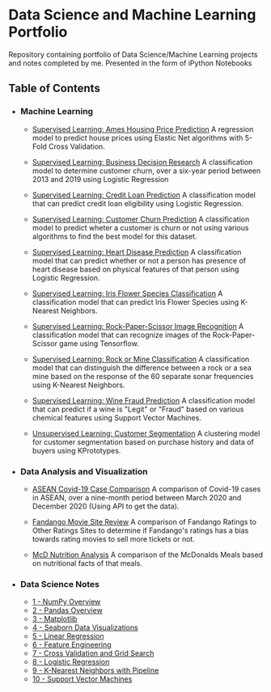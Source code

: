 # Data Science and Machine Learning Portfolio
Repository containing portfolio of Data Science/Machine Learning projects and notes completed by me. Presented in the form of iPython Notebooks

## Table of Contents

- ### Machine Learning

	- [Supervised Learning: Ames Housing Price Prediction](https://github.com/mch-fauzy/Data-Science/blob/main/Machine_Learing/Supervised_Learning/Regression/Ames_Housing_Price_Prediction/Ames%20Housing%20Price%20Prediction_Elastic%20Net.ipynb) A regression model to predict house prices using Elastic Net algorithms with 5-Fold Cross Validation.
	
	- [Supervised Learning: Business Decision Research](https://github.com/mch-fauzy/Data-Science/blob/main/Machine_Learing/Supervised_Learning/Classification/Business_Decision_Research/Business%20Decision%20Research_Logistic%20Regression.ipynb) A classification model to determine customer churn, over a six-year period between 2013 and 2019 using Logistic Regression
	
	- [Supervised Learning: Credit Loan Prediction](https://github.com/mch-fauzy/Data-Science/blob/main/Machine_Learing/Supervised_Learning/Classification/Credit_Loan_Prediction/Credit%20Loan%20Prediction_Logistic%20Regression.ipynb) A classification model that can predict credit loan eligibility using Logistic Regression.
	
	- [Supervised Learning: Customer Churn Prediction](https://github.com/mch-fauzy/Data-Science/blob/main/Machine_Learing/Supervised_Learning/Classification/Customer_Churn_Prediction/Customer_Churn_Prediction_Various_ML.ipynb) A classification model to predict wheter a customer is churn or not using various algorithms to find the best model for this dataset.

	- [Supervised Learning: Heart Disease Prediction](https://github.com/mch-fauzy/Data-Science/blob/main/Machine_Learing/Supervised_Learning/Classification/Heart_Disease_Prediction/Heart%20Disease%20Prediction_Logistic%20Regression.ipynb) A classification model that can predict whether or not a person has presence of heart disease based on physical features of that person using Logistic Regression.
	
	- [Supervised Learning: Iris Flower Species Classification](https://github.com/mch-fauzy/Data-Science/blob/main/Machine_Learing/Supervised_Learning/Classification/Iris_Flower_Species_Classification/Iris%20Flower_KNN.ipynb) A classification model that can predict Iris Flower Species using K-Nearest Neighbors.
	
	- [Supervised Learning: Rock-Paper-Scissor Image Recognition](https://github.com/mch-fauzy/Data-Science/blob/main/Machine_Learing/Supervised_Learning/Classification/Rock_Paper_Scissor_Image_Recognition/Rock-Paper-Scissor_Tensorflow.ipynb) A classification model that can recognize images of the Rock-Paper-Scissor game using Tensorflow.

	- [Supervised Learning: Rock or Mine Classification](https://github.com/mch-fauzy/Data-Science/blob/main/Machine_Learing/Supervised_Learning/Classification/Rock_or_Mine_Classification/Rock%20or%20Mine%20Classification_KNN.ipynb) A classification model that can distinguish the difference between a rock or a sea mine based on the response of the 60 separate sonar frequencies using K-Nearest Neighbors.
	
	- [Supervised Learning: Wine Fraud Prediction](https://github.com/mch-fauzy/Data-Science/blob/main/Machine_Learing/Supervised_Learning/Classification/Wine_Fraud_Prediction/Wine%20Fraud%20Prediction_SVM.ipynb) A classification model that can predict if a wine is "Legit" or "Fraud" based on various chemical features using Support Vector Machines.

	- [Unsupervised Learning: Customer Segmentation](https://github.com/mch-fauzy/Data-Science/blob/main/Machine_Learing/Unsupervised_Learning/Clustering/Customer_Segmentation/Customer%20Segmentation_KPrototypes.ipynb) A clustering model for customer segmentation based on purchase history and data of buyers using KPrototypes.


- ### Data Analysis and Visualization

	- [ASEAN Covid-19 Case Comparison](https://github.com/mch-fauzy/Data-Science/blob/main/Data_Analysis_and_Visualization/ASEAN_Covid_19_Case_Comparison_via_API/ASEAN%20Covid-19%20Case%20Comparison_via_API.ipynb) A comparison of Covid-19 cases in ASEAN, over a nine-month period between March 2020 and December 2020 (Using API to get the data).
	
	- [Fandango Movie Site Review](https://github.com/mch-fauzy/Data-Science/blob/main/Data_Analysis_and_Visualization/Fandango_Movies_Site_Review/Fandango%20Movies%20Site%20Review.ipynb) A comparison of Fandango Ratings to Other Ratings Sites to determine if Fandango's ratings has a bias towards rating movies to sell more tickets or not.
	
	- [McD Nutrition Analysis](https://github.com/mch-fauzy/Data-Science/blob/main/Data_Analysis_and_Visualization/McD_Nutrition_Analysis/McD_Nutrition_Analysis.ipynb) A comparison of the McDonalds Meals based on nutritional facts of that meals.


- ### Data Science Notes
	- [1 - NumPy Overview](https://github.com/mch-fauzy/Data-Science/blob/main/Data_Science_Notes/1_Numpy/1%20-%20NumPy%20Overview.ipynb)
	- [2 - Pandas Overview](https://github.com/mch-fauzy/Data-Science/blob/main/Data_Science_Notes/2_Pandas/2%20-%20Pandas%20Overview.ipynb)
	- [3 - Matplotlib](https://github.com/mch-fauzy/Data-Science/blob/main/Data_Science_Notes/3_Matplotlib/3%20-%20Matplotlib.ipynb)
	- [4 - Seaborn Data Visualizations](https://github.com/mch-fauzy/Data-Science/blob/main/Data_Science_Notes/4_Seaborn_Data_Visualizations/4%20-%20Seaborn%20Data%20Visualizations.ipynb)
	- [5 - Linear Regression](https://github.com/mch-fauzy/Data-Science/blob/main/Data_Science_Notes/5_Linear_Regression/5_Linear_Regression.ipynb)
	- [6 - Feature Engineering](https://github.com/mch-fauzy/Data-Science/blob/main/Data_Science_Notes/6_Feature_Engineering/6_Feature_Engineering_and_Data_Preparation.ipynb)
	- [7 - Cross Validation and Grid Search](https://github.com/mch-fauzy/Data-Science/blob/main/Data_Science_Notes/7_Cross_Validation_and_Grid_Search/7_Cross_Validation_and_Grid_Search.ipynb)
	- [8 - Logistic Regression](https://github.com/mch-fauzy/Data-Science/blob/main/Data_Science_Notes/8_Logistic_Regression/8_Logistic_Regression.ipynb)
	- [9 - K-Nearest Neighbors with Pipeline](https://github.com/mch-fauzy/Data-Science/blob/main/Data_Science_Notes/9_K_Nearest_Neighbors_with_Pipeline/9_K_Nearest_Neighbors_with_Pipeline.ipynb)
	- [10 - Support Vector Machines](https://github.com/mch-fauzy/Data-Science/blob/main/Data_Science_Notes/10_Support_Vector_Machines/10%20-%20Support%20Vector%20Machines.ipynb)
